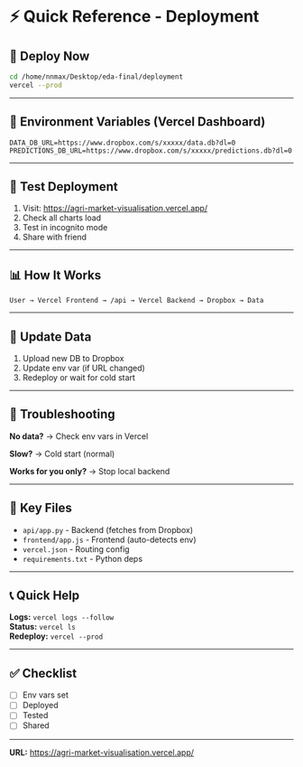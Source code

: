 # ⚡ Quick Reference - Deployment

## 🚀 Deploy Now

```bash
cd /home/nnmax/Desktop/eda-final/deployment
vercel --prod
```

---

## 🔑 Environment Variables (Vercel Dashboard)

```
DATA_DB_URL=https://www.dropbox.com/s/xxxxx/data.db?dl=0
PREDICTIONS_DB_URL=https://www.dropbox.com/s/xxxxx/predictions.db?dl=0
```

---

## 🧪 Test Deployment

1. Visit: https://agri-market-visualisation.vercel.app/
2. Check all charts load
3. Test in incognito mode
4. Share with friend

---

## 📊 How It Works

```
User → Vercel Frontend → /api → Vercel Backend → Dropbox → Data
```

---

## 🔄 Update Data

1. Upload new DB to Dropbox
2. Update env var (if URL changed)
3. Redeploy or wait for cold start

---

## 🐛 Troubleshooting

**No data?**
→ Check env vars in Vercel

**Slow?**
→ Cold start (normal)

**Works for you only?**
→ Stop local backend

---

## 📁 Key Files

- `api/app.py` - Backend (fetches from Dropbox)
- `frontend/app.js` - Frontend (auto-detects env)
- `vercel.json` - Routing config
- `requirements.txt` - Python deps

---

## 📞 Quick Help

**Logs:** `vercel logs --follow`  
**Status:** `vercel ls`  
**Redeploy:** `vercel --prod`

---

## ✅ Checklist

- [ ] Env vars set
- [ ] Deployed
- [ ] Tested
- [ ] Shared

---

**URL:** https://agri-market-visualisation.vercel.app/
